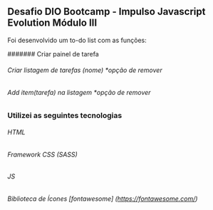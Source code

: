 ## Desafio DIO Bootcamp - Impulso Javascript Evolution Módulo III

Foi desenvolvido um to-do list com as funções:

####### Criar painel de tarefa
###### Criar listagem de tarefas (nome) *opção de remover
###### Add item(tarefa) na listagem *opção de remover

### Utilizei as seguintes tecnologias

###### HTML
###### Framework CSS (SASS)
###### JS
###### Biblioteca de Ícones [fontawesome] (https://fontawesome.com/)

